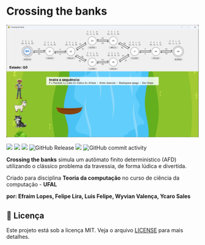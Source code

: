 # Crossing the banks 
![](https://github.com/LiraCode/crossingTheBank/blob/main/assets/window.png?raw=true)

![](https://img.shields.io/github/stars/LiraCode/crossingTheBank) ![](https://img.shields.io/github/forks/LiraCode/crossingTheBank) ![](https://img.shields.io/github/tag/LiraCode/crossingTheBank) ![GitHub Release](https://img.shields.io/github/v/release/LiraCode/crossingTheBank) ![](https://img.shields.io/github/issues/LiraCode/crossingTheBank) ![GitHub commit activity](https://img.shields.io/github/commit-activity/y/LiraCode/crossingTheBank)


**Crossing the banks** simula um autômato finito deterministico (AFD) utilizando o clássico problema da travessia, de forma lúdica e divertida.

Criado para disciplina **Teoria da computação** no curso de ciência da computação - **UFAL**

**por: Efraim Lopes, Felipe Lira, Luis Felipe, Wyvian Valença, Ycaro Sales**


## 📝 Licença

Este projeto está sob a licença MIT. Veja o arquivo [LICENSE](LICENSE) para mais detalhes.
